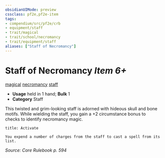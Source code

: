 ```yaml
---
obsidianUIMode: preview
cssclass: pf2e,pf2e-item
tags:
- compendium/src/pf2e/crb
- equipment/staff
- trait/magical
- trait/school/necromancy
- trait/equipment/staff
aliases: ["Staff of Necromancy"]
---
```

# Staff of Necromancy *Item 6+*  
[magical](magical.md)  [necromancy](necromancy.md)  [staff](rules/traits/staff.md)  

- **Usage** held in 1 hand; **Bulk** 1
- **Category** Staff

This twisted and grim-looking staff is adorned with hideous skull and bone motifs. While wielding the staff, you gain a +2 circumstance bonus to checks to identify necromancy magic.

```ad-embed-ability
title: Activate

You expend a number of charges from the staff to cast a spell from its list.
```

*Source: Core Rulebook p. 594*